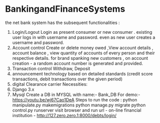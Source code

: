 # BankingandFinanceSystems
the net bank system has the subsequent functionalities :
1. Login/Logout Login as present consumer or new consumer . existing user logs in with username and password. even as new user creates a username and password.
2. Account control Create or delete money owed ,View account details , account balance , view quantity of accounts of every person and their respective details. for brand spanking new customers , on account creation - a random account number is generated and provided.
3. Transaction control Withdraw, Deposit
4. announcement technology based on detailed standards (credit score transactions, debit transactions over the given period)
5. digital Clearance carrier
Necessities:
1. Django 3.x
2. Mysql
Create a DB in MYSQL with name:- Bank_DB
For demo:- https://youtu.be/wj67Cao1DeA
Steps to run the code :
python manipulate.py makemigrations
python manage.py migrate
python control.py runserver
visit browser and run url - on-line financial institution - http://127.zero.zero.1:8000/debts/login/
